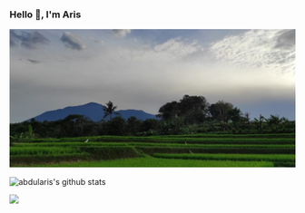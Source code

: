 ### Hello :wave:, I'm Aris

![](bg.jpeg)

![abdularis's github stats](https://github-readme-stats.vercel.app/api?username=abdularis&show_icons=true)

[![](https://github-readme-stats.vercel.app/api/pin/?username=abdularis&repo=libwebrtc-android)](https://github.com/abdularis/libwebrtc-android)
